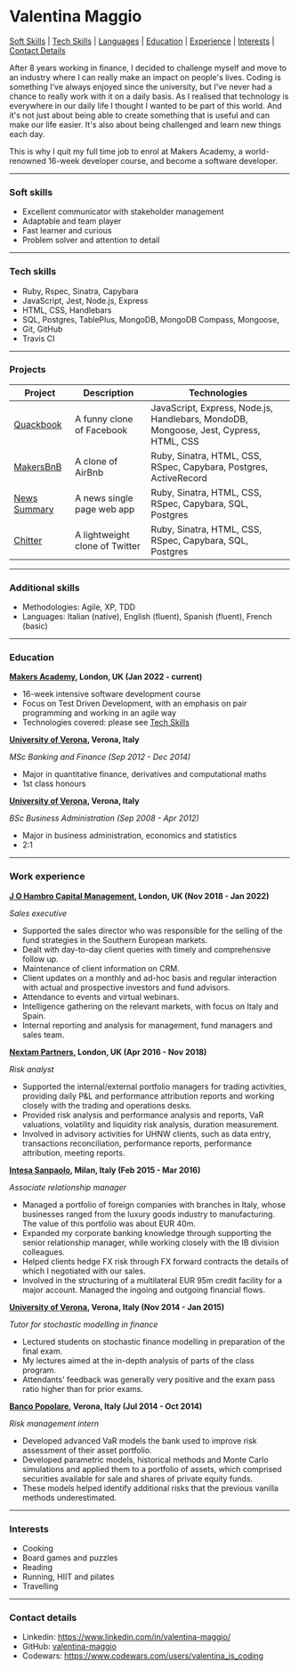 # Valentina Maggio

[Soft Skills](#soft-skills) | [Tech Skills](#tech-skills) | [Languages](#languages) | [Education](#education) | [Experience](#working-experience) | [Interests](#interests) | [Contact Details](#contact-details)

After 8 years working in finance, I decided to challenge myself and move to an industry where I can really make an impact on people's lives. 
Coding is something I’ve always enjoyed since the university, but I’ve never had a chance to really work with it on a daily basis. As I realised that technology is everywhere in our daily life I thought I wanted to be part of this world. And it's not just about being able to create something that is useful and can make our life easier. It's also about being challenged and learn new things each day. 

This is why I quit my full time job to enrol at Makers Academy, a world-renowned 16-week developer course, and become a software developer.

---

### Soft skills

* Excellent communicator with stakeholder management
* Adaptable and team player
* Fast learner and curious
* Problem solver and attention to detail

---

### Tech skills

* Ruby, Rspec, Sinatra, Capybara
* JavaScript, Jest, Node.js, Express
* HTML, CSS, Handlebars
* SQL, Postgres, TablePlus, MongoDB, MongoDB Compass, Mongoose,
* Git, GitHub
* Travis CI

---

### Projects

| Project | Description | Technologies |
| --- | ----------- | ----------- |
| [Quackbook](https://github.com/valentina-maggio/quackbook-team-quack-overflow) | A funny clone of Facebook | JavaScript, Express, Node.js, Handlebars, MondoDB, Mongoose, Jest, Cypress, HTML, CSS |
| [MakersBnB](https://github.com/valentina-maggio/MakersBnB) | A clone of AirBnb | Ruby, Sinatra, HTML, CSS, RSpec, Capybara, Postgres, ActiveRecord |
| [News Summary](https://github.com/valentina-maggio/news-summary) | A news single page web app | Ruby, Sinatra, HTML, CSS, RSpec, Capybara, SQL, Postgres |
| [Chitter](https://github.com/valentina-maggio/chitter-challenge) | A lightweight clone of Twitter | Ruby, Sinatra, HTML, CSS, RSpec, Capybara, SQL, Postgres |

---

### Additional skills

* Methodologies: Agile, XP, TDD
* Languages: Italian (native), English (fluent), Spanish (fluent), French (basic)

---

### Education

**[Makers Academy](https://makers.tech/), London, UK (Jan 2022 - current)**

* 16-week intensive software development course
* Focus on Test Driven Development, with an emphasis on pair programming and working in an agile way
* Technologies covered: please see [Tech Skills](#tech-skills)

**[University of Verona](https://www.univr.it/en/home), Verona, Italy**

*MSc Banking and Finance (Sep 2012 - Dec 2014)*
* Major in quantitative finance, derivatives and computational maths
* 1st class honours

**[University of Verona](https://www.univr.it/en/home), Verona, Italy**

*BSc Business Administration (Sep 2008 - Apr 2012)*
* Major in business administration, economics and statistics
* 2:1

---

### Work experience

**[J O Hambro Capital Management](https://www.johcm.com/uk/home), London, UK (Nov 2018 - Jan 2022)**

*Sales executive*
* Supported the sales director who was responsible for the selling of the fund strategies in the Southern European markets.
* Dealt with day-to-day client queries with timely and comprehensive follow up.
* Maintenance of client information on CRM.
* Client updates on a monthly and ad-hoc basis and regular interaction with actual and prospective investors and fund advisors.
* Attendance to events and virtual webinars.
* Intelligence gathering on the relevant markets, with focus on Italy and Spain.
* Internal reporting and analysis for management, fund managers and sales team.

**[Nextam Partners](https://sim.nextampartners.com/en/), London, UK (Apr 2016 - Nov 2018)**

*Risk analyst*
* Supported the internal/external portfolio managers for trading activities, providing daily P&L and performance attribution reports and working closely with the trading and operations desks.
* Provided risk analysis and performance analysis and reports, VaR valuations, volatility and liquidity risk analysis, duration measurement.
* Involved in advisory activities for UHNW clients, such as data entry, transactions reconciliation, performance reports, performance attribution, meeting reports.

**[Intesa Sanpaolo](https://group.intesasanpaolo.com/en/), Milan, Italy (Feb 2015 - Mar 2016)**

*Associate relationship manager*
* Managed a portfolio of foreign companies with branches in Italy, whose businesses ranged from the luxury goods industry to manufacturing. The value of this portfolio was about EUR 40m.
* Expanded my corporate banking knowledge through supporting the senior relationship manager, while working closely with the IB division colleagues.
* Helped clients hedge FX risk through FX forward contracts the details of which I negotiated with our sales.
* Involved in the structuring of a multilateral EUR 95m credit facility for a major account. Managed the ingoing and outgoing financial flows.

**[University of Verona](https://www.univr.it/en/home), Verona, Italy (Nov 2014 - Jan 2015)**

*Tutor for stochastic modelling in finance*
* Lectured students on stochastic finance modelling in preparation of the final exam.
* My lectures aimed at the in-depth analysis of parts of the class program.
* Attendants' feedback was generally very positive and the exam pass ratio higher than for prior
exams.

**[Banco Popolare](https://gruppo.bancobpm.it/en/), Verona, Italy (Jul 2014 - Oct 2014)**

*Risk management intern*
* Developed advanced VaR models the bank used to improve risk assessment of their asset portfolio.
* Developed parametric models, historical methods and Monte Carlo simulations and applied them to a portfolio of assets, which comprised securities available for sale and shares of private equity funds.
* These models helped identify additional risks that the previous vanilla methods underestimated.

---

### Interests

* Cooking
* Board games and puzzles
* Reading
* Running, HIIT and pilates
* Travelling

---

### Contact details

* Linkedin: https://www.linkedin.com/in/valentina-maggio/
* GitHub: [valentina-maggio](https://github.com/valentina-maggio)
* Codewars: https://www.codewars.com/users/valentina_is_coding
